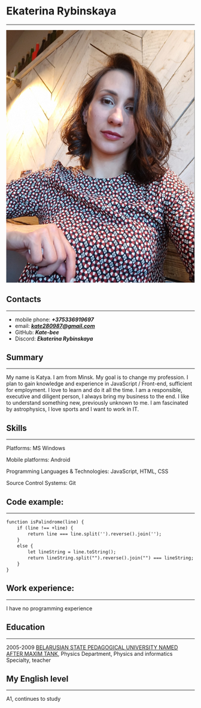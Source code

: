 # Ekaterina Rybinskaya
---
![my photo](img/my_photo.jpg)
## Contacts
---
* mobile phone: __*+375336919697*__
* email: __*kate280987@gmail.com*__
* GitHub: __*Kate-bee*__
* Discord: __*Ekaterina Rybinskaya*__

## Summary
---
My name is Katya. I am from Minsk.
My goal is to change my profession. I plan to gain knowledge and experience in JavaScript / Front-end, sufficient for employment. I love to learn and do it all the time. I am a responsible, executive and diligent person, I always bring my business to the end. I like to understand something new, previously unknown to me. I am fascinated by astrophysics, I love sports and I want to work in IT.

## Skills
---
Platforms: MS Windows

Mobile platforms: Android

Programming Languages & Technologies: JavaScript, HTML, CSS

Source Control Systems: Git
## Code example:
---
```
function isPalindrome(line) {
    if (line !== +line) {
        return line === line.split('').reverse().join('');
    }
    else {
        let lineString = line.toString();
        return lineString.split("").reverse().join("") === lineString;
    }
}
  ```
##  Work experience:
---
I have no programming experience
## Education
---
2005-2009 [BELARUSIAN STATE PEDAGOGICAL UNIVERSITY
NAMED AFTER MAXIM TANK](https://en.bspu.by/),
Physics Department, Physics and informatics Specialty, teacher
## My English level
---

A1, continues to study